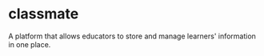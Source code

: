 # classmate
A platform that allows educators to store and manage learners' information in one place.
